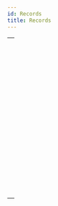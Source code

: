 ```yaml
---
id: Records
title: Records
---
```

||
|---|
|[<!-- INCLUDE #_command_.CREATE RECORD.Syntax -->](../../commands-legacy/create-record)<br/><!-- INCLUDE #_command_.CREATE RECORD.Summary -->|
|[<!-- INCLUDE #_command_.DELETE RECORD.Syntax -->](../../commands-legacy/delete-record)<br/><!-- INCLUDE #_command_.DELETE RECORD.Summary -->|
|[<!-- INCLUDE #_command_.DISPLAY RECORD.Syntax -->](../../commands-legacy/display-record)<br/><!-- INCLUDE #_command_.DISPLAY RECORD.Summary -->|
|[<!-- INCLUDE #_command_.DUPLICATE RECORD.Syntax -->](../../commands-legacy/duplicate-record)<br/><!-- INCLUDE #_command_.DUPLICATE RECORD.Summary -->|
|[<!-- INCLUDE #_command_.GOTO RECORD.Syntax -->](../../commands-legacy/goto-record)<br/><!-- INCLUDE #_command_.GOTO RECORD.Summary -->|
|[<!-- INCLUDE #_command_.Is new record.Syntax -->](../../commands-legacy/is-new-record)<br/><!-- INCLUDE #_command_.Is new record.Summary -->|
|[<!-- INCLUDE #_command_.Is record loaded.Syntax -->](../../commands-legacy/is-record-loaded)<br/><!-- INCLUDE #_command_.Is record loaded.Summary -->|
|[<!-- INCLUDE #_command_.Modified record.Syntax -->](../../commands-legacy/modified-record)<br/><!-- INCLUDE #_command_.Modified record.Summary -->|
|[<!-- INCLUDE #_command_.POP RECORD.Syntax -->](../../commands-legacy/pop-record)<br/><!-- INCLUDE #_command_.POP RECORD.Summary -->|
|[<!-- INCLUDE #_command_.PUSH RECORD.Syntax -->](../../commands-legacy/push-record)<br/><!-- INCLUDE #_command_.PUSH RECORD.Summary -->|
|[<!-- INCLUDE #_command_.Record number.Syntax -->](../../commands-legacy/record-number)<br/><!-- INCLUDE #_command_.Record number.Summary -->|
|[<!-- INCLUDE #_command_.Records in table.Syntax -->](../../commands-legacy/records-in-table)<br/><!-- INCLUDE #_command_.Records in table.Summary -->|
|[<!-- INCLUDE #_command_.SAVE RECORD.Syntax -->](../../commands-legacy/save-record)<br/><!-- INCLUDE #_command_.SAVE RECORD.Summary -->|
|[<!-- INCLUDE #_command_.Sequence number.Syntax -->](../../commands-legacy/sequence-number)<br/><!-- INCLUDE #_command_.Sequence number.Summary -->|
